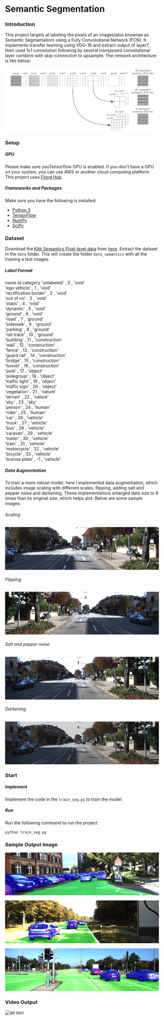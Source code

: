 # Semantic Segmentation
[//]: # "Image References"
[image1]: ./output_img/000152_10.png	"Image_sample1"
[image2]: ./output_img/000164_10.png	"Image_sample2"
[image3]: ./output_img/000052_10.png	"Image_sample3"
[image4]: ./output_video/multi_class_seg_FPS20.gif	"gif1"
[image5]: ./readme_img/FCN_architecfture.png	"Architecture"
[image6]: ./readme_img/scaled_raw_image.png	"scaled"
[image7]: ./readme_img/flipped_raw_image.png	"flipped"
[image8]: ./readme_img/noise_raw_image.png	"nise"
[image9]: ./readme_img/lightened_raw_image.png	"darkened"



### Introduction

This project targets at labeling the pixels of an images(also knownas as Semantic Segmantation) using a Fully Convolutional Network (FCN). It implements transfer learning using VGG-16 and extract output of layer7, then used 1x1 convolution following by several transposed convolutional layer combine with skip-connection to upsample. The network architecture is like below:

![alt text][image5]

### Setup
##### GPU
Please make sure youTensorflow GPU is enabled. If you don't have a GPU on your system, you can use AWS or another cloud computing platform. This project uses [Floyd Hub](https://www.floydhub.com/).
##### Frameworks and Packages
Make sure you have the following is installed:
 - [Python 3](https://www.python.org/)
 - [TensorFlow](https://www.tensorflow.org/)
 - [NumPy](http://www.numpy.org/)
 - [SciPy](https://www.scipy.org/)
### Dataset

Download the [Kitti Semantics Pixel-level data](http://www.cvlibs.net/datasets/kitti/eval_semseg.php?benchmark=semantics2015) from [here](http://www.cvlibs.net/download.php?file=data_semantics.zip).  Extract the dataset in the `data` folder.  This will create the folder `data_semantics` with all the training a test images.

##### Label Format

name                     		  id      		category
'unlabeled'            		 ,  0 ,   		  'void'            
'ego vehicle'         		 ,  1 ,   		  'void'            
'rectification border' 	 ,  2 ,   		  'void'            
'out of roi'           		 ,  3 ,   		  'void'            
'static'              		 ,  4 ,    		  'void'            
'dynamic'             		 ,  5 ,    		  'void'            
'ground'              		 ,  6 ,    		  'void'            
'road'                		 ,  7 ,    		  'ground'          
'sidewalk'             		 ,  8 ,   		  'ground'          
'parking'             		 ,  9 ,    		  'ground'          
'rail track'           		 , 10 ,    		  'ground'          
'building'            		 , 11 ,   		  'construction'    
'wall'                 		 , 12 ,   		  'construction'    
'fence'                		 , 13 ,   		  'construction'    
'guard rail'         		 , 14 ,  		  'construction'    
'bridge'               		 , 15 ,   		  'construction'    
'tunnel'               		 , 16 ,    		  'construction'    
'pole'                 		 , 17 ,   		  'object'          
'polegroup'            	 , 18 ,   		  'object'          
'traffic light'        		 , 19 ,   		  'object'          
'traffic sign'         		 , 20 ,   		  'object'          
'vegetation'           	 , 21 ,   		  'nature'          
'terrain'             		 , 22 ,    		  'nature'          
'sky'                  		 , 23 ,    		  'sky'             
'person'              		 , 24 ,   		  'human'           
'rider'               		 , 25 ,    		  'human'           
'car'                 		 , 26 ,    		  'vehicle'        
'truck'               		 , 27 ,    		  'vehicle'        
'bus'                		 , 28 ,    		  'vehicle'        
'caravan'             		 , 29 ,    		  'vehicle'        
'trailer'            		 , 30 ,    		  'vehicle'        
'train'               		 , 31 ,    		  'vehicle'        
'motorcycle'           	 , 32 ,   		  'vehicle'        
'bicycle'              		 , 33 ,    		  'vehicle'        
'license plate'       		 , -1 ,    		  'vehicle'        

##### Data Augmentation
To train a more robust model, here I implemented data augmentation, which includes image scaling with different scales, flipping, adding salt and pepper noise and darkening. These implementations enlarged data size to 8 times than its original size,  which helps alot. Below are some sample images:

###### Scaling
![alt text][image6]

###### Flipping
![alt text][image7]

###### Salt and pepper noise
![alt text][image8]

###### Darkening
![alt text][image9]

### Start
##### Implement
Implement the code in the `train_seg.py` to train the model.
##### Run
Run the following command to run the project:
```
python train_seg.py
```
### Sample Output Image
![alt text][image1]

![alt text][image2]

![alt text][image3]

### Video Output

![alt text][image4]
